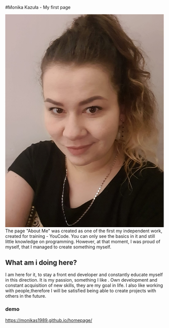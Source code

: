 #Monika Kazuła - My first page

![Monika](images/Monika.jpg)
 The page "About Me" was created as one of the first my independent work, created for training - YouCode. You can only see the basics in it and still little knowledge on programming.
 However, at that moment, I was proud of myself, that I managed to create something myself.
 ## What am i doing here?
 I am here for it, to stay a front end developer and constantly educate myself in this direction. It is my passion, something I like . Own development and constant acquisition of new skills, they are my goal in life. I also like working with people,therefore I will be satisfied being able to create projects with others in the future.
 ### demo 
 https://monikas1989.github.io/homepage/
 
